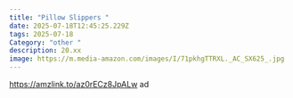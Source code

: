 ```yaml
---
title: "Pillow Slippers "
date: 2025-07-18T12:45:25.229Z
tags: 2025-07-18
Category: "other "
description: 20.xx
image: https://m.media-amazon.com/images/I/71pkhgTTRXL._AC_SX625_.jpg
---
```

https://amzlink.to/az0rECz8JpALw ad